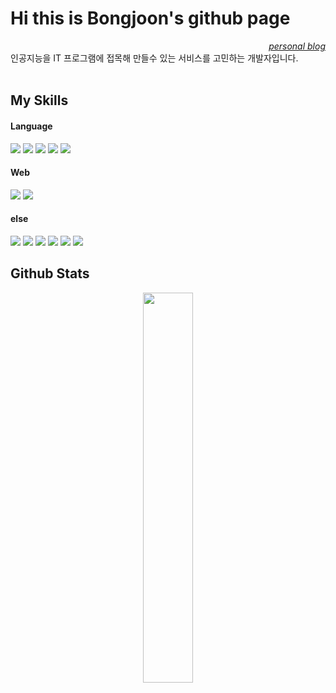 <h1>Hi this is Bongjoon's github page</h1>

<div align="right">
  <em>
<!--     <a href="https://bongjooncha.github.io/blog" target="_blank">technical blog</a></br> -->
    <a href="https://blog.naver.com/bongjooncha" target="_blank">personal blog</a>
  </em>
  <br>
</div>
인공지능을 IT 프로그램에 접목해 만들수 있는 서비스를 고민하는 개발자입니다.
  <br>
  <br>
<h2>My Skills</h2>
<div>
  
  #### Language
  <img src="https://img.shields.io/badge/python-3776AB?style=for-the-badge&logo=python&logoColor=white">
  <img src="https://img.shields.io/badge/html5-E34F26?style=for-the-badge&logo=html5&logoColor=white">
  <img src="https://img.shields.io/badge/css-1572B6?style=for-the-badge&logo=css3&logoColor=white">
  <img src="https://img.shields.io/badge/javascript-F7DF1E?style=for-the-badge&logo=javascript&logoColor=black">
  <img src="https://img.shields.io/badge/typescript-%23007ACC.svg?style=for-the-badge&logo=typescript&logoColor=white">

  #### Web
  <img src="https://img.shields.io/badge/react-%2320232a?style=for-the-badge&logo=react&logoColor=%2361DAFB">
  <img src="https://img.shields.io/badge/FastAPI-005571?style=for-the-badge&logo=fastapi">


  
  #### else
  <img src="https://img.shields.io/badge/mysql-4479A1?style=for-the-badge&logo=mysql&logoColor=white">
  <img src="https://img.shields.io/badge/mongodb-%234ea94b?style=for-the-badge&logo=mongodb&logoColor=white">
  <img src="https://img.shields.io/badge/Linux-FCC624?style=for-the-badge&logo=linux&logoColor=black">
  <img src="https://img.shields.io/badge/-Arduino-00979D?style=for-the-badge&logo=Arduino&logoColor=white">
  <img src="https://img.shields.io/badge/AWS-%23FF9900.svg?style=for-the-badge&logo=amazon-aws&logoColor=white">
  <img src="https://img.shields.io/badge/git-%23F05033.svg?style=for-the-badge&logo=git&logoColor=white">
</div>


<h2>Github Stats</h2>
<div align="center">
  <img src="https://github-readme-stats.vercel.app/api/top-langs/?username=bongjooncha&layout=compact&theme=dark" width="40%">
</div>


<br>
